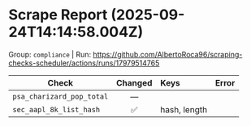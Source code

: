 # Scrape Report (2025-09-24T14:14:58.004Z)

Group: `compliance`  |  Run: https://github.com/AlbertoRoca96/scraping-checks-scheduler/actions/runs/17979514765

| Check | Changed | Keys | Error |
|---|:---:|:--|:--|
| `psa_charizard_pop_total` | — |  |  |
| `sec_aapl_8k_list_hash` | ✅ | hash, length |  |
